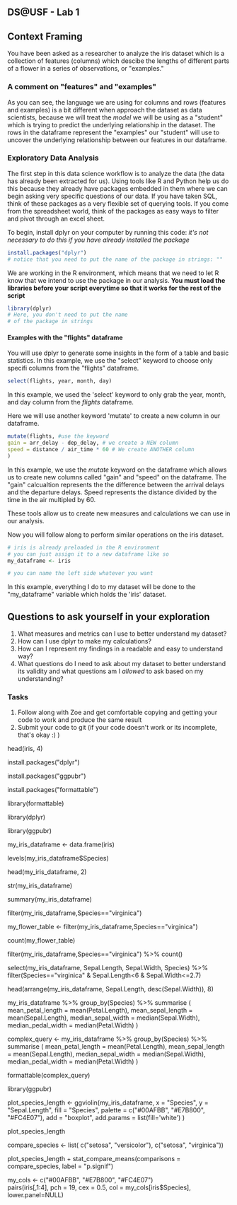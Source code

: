 ## DS@USF - Lab 1

## Context Framing

You have been asked as a researcher to analyze the iris dataset which is a collection of features (columns) which descibe the lengths of different parts of a flower in a series of observations, or "examples." 

### A comment on "features" and "examples"
As you can see, the language we are using for columns and rows (features and examples) is a bit different when approach the dataset as data scientists, because we will treat the _model_ we will be using as a "student" which is trying to predict the underlying relationship in the dataset. The rows in the dataframe represent the "examples" our "student" will use to uncover the underlying relationship between our features in our dataframe. 


### Exploratory Data Analysis 

The first step in this data science workflow is to analyze the data (the data has already been extracted for us). Using tools like R and Python help us do this because they already have packages embedded in them where we can begin asking very specific questions of our data. If you have taken SQL, think of these packages as a very flexible set of querying tools. If you come from the spreadsheet world, think of the packages as easy ways to filter and pivot through an excel sheet. 

To begin, install dplyr on your computer by running this code:
_it's not necessary to do this if you have already installed the package_
``` r
install.packages("dplyr")
# notice that you need to put the name of the package in strings: ""
```
We are working in the R environment, which means that we need to let R know that we intend to use the package in our analysis. **You must load the libraries before your script everytime so that it works for the rest of the script**
``` r
library(dplyr)
# Here, you don't need to put the name 
# of the package in strings
```

#### Examples with the "flights" dataframe

You will use dplyr to generate some insights in the form of a table and basic statistics. In this example, we use the "select"  keyword to choose only specifi columns from the "flights" dataframe. 
``` r
select(flights, year, month, day)
```

In this example, we used the 'select' keyword to only grab the year, month, and day column from the _flights_ dataframe.

Here we will use another keyword 'mutate' to create a new column in our dataframe.
``` r
mutate(flights, #use the keyword
gain = arr_delay - dep_delay, # we create a NEW column 
speed = distance / air_time * 60 # We create ANOTHER column
)
```
In this example, we use the _mutate_ keyword on the dataframe which allows us to create new columns called "gain" and "speed" on the dataframe. The "gain" calcualtion represents the the difference between the arrival delays and the departure delays. Speed represents the distance divided by the time in the air multipled by 60.

These tools allow us to create new measures and calculations we can use in our analysis. 

Now you will follow along to perform similar operations on the iris dataset. 
``` r
# iris is already preloaded in the R environment
# you can just assign it to a new dataframe like so 
my_dataframe <- iris 

# you can name the left side whatever you want 
```
In this example, everything I do to my dataset will be done to the "my_dataframe" variable which holds the 'iris' dataset. 


## Questions to ask yourself in your exploration

1. What measures and metrics can I use to better understand my dataset?
2. How can I use dplyr to make my calculations? 
3. How can I represent my findings in a readable and easy to understand way? 
4. What questions do I need to ask about my dataset to better understand its validity and what questions am I _allowed_ to ask based on my understanding? 

### Tasks
1. Follow along with Zoe and get comfortable copying and getting your code to work and produce the same result 
2. Submit your code to git (if your code doesn't work or its incomplete, that's okay :) ) 






head(iris, 4)

install.packages("dplyr")

install.packages("ggpubr")

install.packages("formattable")

library(formattable)

library(dplyr)

library(ggpubr)

my_iris_dataframe <- data.frame(iris)

levels(my_iris_dataframe$Species)

head(my_iris_dataframe, 2)

str(my_iris_dataframe)

summary(my_iris_dataframe)

filter(my_iris_dataframe,Species=="virginica")

my_flower_table <- filter(my_iris_dataframe,Species=="virginica")

count(my_flower_table)

filter(my_iris_dataframe,Species=="virginica") %>%
  count() 

select(my_iris_dataframe, Sepal.Length, Sepal.Width, Species) %>%
  filter(Species=="virginica" & Sepal.Length<6 & Sepal.Width<=2.7)

head(arrange(my_iris_dataframe, Sepal.Length, desc(Sepal.Width)), 8)


my_iris_dataframe %>%
  group_by(Species) %>%
  summarise (
    mean_petal_length =  mean(Petal.Length),
    mean_sepal_length = mean(Sepal.Length),
    median_sepal_width = median(Sepal.Width),
    median_pedal_width = median(Petal.Width)
  )


complex_query <- my_iris_dataframe %>%
  group_by(Species) %>%
  summarise (
    mean_petal_length =  mean(Petal.Length),
    mean_sepal_length = mean(Sepal.Length),
    median_sepal_width = median(Sepal.Width),
    median_pedal_width = median(Petal.Width)
  )


formattable(complex_query)

library(ggpubr)

plot_species_length <- ggviolin(my_iris_dataframe,
                                x = "Species",
                                y = "Sepal.Length",
                                fill = "Species",
                                palette = c("#00AFBB", "#E7B800", "#FC4E07"),
                                add = "boxplot", add.params = list(fill='white')
)


plot_species_length

compare_species <- list( c("setosa", "versicolor"), c("setosa", "virginica"))

plot_species_length + stat_compare_means(comparisons = compare_species, label = "p.signif")


my_cols <- c("#00AFBB", "#E7B800", "#FC4E07")  
pairs(iris[,1:4], pch = 19,  cex = 0.5,
      col = my_cols[iris$Species],
      lower.panel=NULL)
